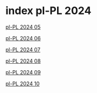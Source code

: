 # index pl-PL 2024

<a href="./05">pl-PL 2024 05</a>

<a href="./06">pl-PL 2024 06</a>

<a href="./07">pl-PL 2024 07</a>

<a href="./08">pl-PL 2024 08</a>

<a href="./09">pl-PL 2024 09</a>

<a href="./10">pl-PL 2024 10</a>
